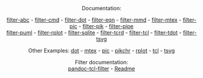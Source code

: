 <center>
Documentation:

[filter-abc](../filter/filter-abc.html) -
[filter-cmd](../filter/filter-cmd.html) -
[filter-dot](../filter/filter-dot.html) -
[filter-eqn](../filter/filter-eqn.html) -
[filter-mmd](../filter/filter-mmd.html) -
[filter-mtex](../filter/filter-mtex.html) -
[filter-pic](../filter/filter-pic.html) -
[filter-pik](../filter/filter-pik.html) -
[filter-pipe](../filter/filter-pipe.html)  <br/>
[filter-puml](../filter/filter-puml.html) -
[filter-rplot](../filter/filter-rplot.html) - 
[filter-sqlite](../filter/filter-sqlite.html) -
[filter-tcrd](../filter/filter-tcrd.html) -
[filter-tcl](../filter/filter-tcl.html) -
[filter-tdot](../filter/filter-tdot.html) -
[filter-tsvg](../filter/filter-tsvg.html) <br />
  
Other Examples: 
[dot](example-dot.html) -
[mtex](example-mtex.html) -
[pic](example-pic.html) -
[pikchr](example-pik.html) -
[rplot](example-rplot.html) -
[tcl](example-tcl.html) -
[tsvg](example-tsvg.html)

Filter documentation:  
[pandoc-tcl-filter](../pandoc-tcl-filter.html) -
[Readme](../Readme.html)
</center>
